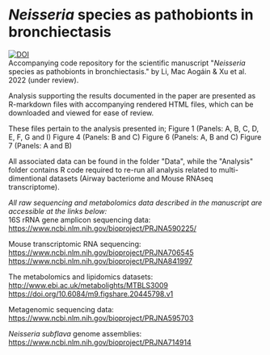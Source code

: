 # *Neisseria* species as pathobionts in bronchiectasis<br> 
[![DOI](https://zenodo.org/badge/DOI/10.5281/zenodo.6969817.svg)](https://doi.org/10.5281/zenodo.6969817)<br>
Accompanying code repository for the scientific manuscript "*Neisseria* species as pathobionts in bronchiectasis." by Li, Mac Aogáin & Xu et al. 2022 (under review).

Analysis supporting the results documented in the paper are presented as R-markdown files with accompanying rendered HTML files, which can be downloaded and viewed for ease of review. 

These files pertain to the analysis presented in;
Figure 1 (Panels: A, B, C, D, E, F, G and I)
Figure 4 (Panels: B and C)
Figure 6 (Panels: A, B and C)
Figure 7 (Panels: A and B)

All associated data can be found in the folder "Data", while the "Analysis" folder contains R code required to re-run all analysis related to multi-dimentional datasets (Airway bacteriome and Mouse RNAseq transcriptome).


*All raw sequencing and metabolomics data described in the manuscript are accessible at the links below:*<br>
16S rRNA gene amplicon sequencing data:<br> 
https://www.ncbi.nlm.nih.gov/bioproject/PRJNA590225/

Mouse transcriptomic RNA sequencing:<br>
https://www.ncbi.nlm.nih.gov/bioproject/PRJNA706545 <br>
https://www.ncbi.nlm.nih.gov/bioproject/PRJNA841997

The metabolomics and lipidomics datasets:<br> 
http://www.ebi.ac.uk/metabolights/MTBLS3009<br> 
https://doi.org/10.6084/m9.figshare.20445798.v1

Metagenomic sequencing data:<br> 
https://www.ncbi.nlm.nih.gov/bioproject/PRJNA595703

*Neisseria subflava* genome assemblies:<br> 
https://www.ncbi.nlm.nih.gov/bioproject/PRJNA714914
